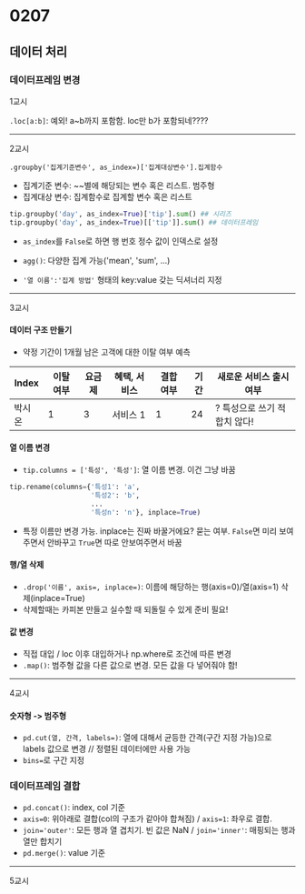 # 0207
## 데이터 처리

### 데이터프레임 변경
1교시

``.loc[a:b]``: 예외! a~b까지 포함함. loc만 b가 포함되네????

---
2교시

``.groupby('집계기준변수', as_index=)['집계대상변수'].집계함수``
- 집계기준 변수: ~~별에 해당되는 변수 혹은 리스트. 범주형
- 집계대상 변수: 집계함수로 집계할 변수 혹은 리스트
```python
tip.groupby('day', as_index=True)['tip'].sum() ## 시리즈
tip.groupby('day', as_index=True)[['tip']].sum() ## 데이터프레임
```
- ``as_index``를 ``False``로 하면 행 번호 정수 값이 인덱스로 설정

- ``agg()``: 다양한 집계 가능('mean', 'sum', ...)
- ``'열 이름':'집계 방법'`` 형태의 key:value 갖는 딕셔너리 지정

---
3교시

#### 데이터 구조 만들기

- 약정 기간이 1개월 남은 고객에 대한 이탈 여부 예측

| Index | 이탈 여부 | 요금제 | 혜택, 서비스 | 결합 여부 | 기간 | 새로운 서비스 출시 여부
|---|---|---|---|---|---|---
| 박시온 | 1 | 3 | 서비스 1 | 1 | 24 | ? 특성으로 쓰기 적합치 않다!

#### 열 이름 변경
- ``tip.columns = ['특성', '특성']``: 열 이름 변경. 이건 그냥 바꿈
```python
tip.rename(columns={'특성1': 'a',
                    '특성2': 'b',
                    ...
                    '특성n': 'n'}, inplace=True)
```
- 특정 이름만 변경 가능. inplace는 진짜 바꿀거에요? 묻는 여부. ``False``면 미리 보여주면서 안바꾸고 ``True``면 따로 안보여주면서 바꿈

#### 행/열 삭제
- ``.drop('이름', axis=, inplace=)``: 이름에 해당하는 행(axis=0)/열(axis=1) 삭제(inplace=True)
- 삭제할때는 카피본 만들고 실수할 때 되돌릴 수 있게 준비 필요!

#### 값 변경
- 직접 대입 / loc 이후 대입하거나 np.where로 조건에 따른 변경
- ``.map()``: 범주형 값을 다른 값으로 변경. 모든 값을 다 넣어줘야 함!

---
4교시

#### 숫자형 -> 범주형
- ``pd.cut(열, 간격, labels=)``: 열에 대해서 균등한 간격(구간 지정 가능)으로 labels 값으로 변경 // 정렬된 데이터에만 사용 가능
- ``bins=``로 구간 지정

### 데이터프레임 결합

- ``pd.concat()``: index, col 기준
- ``axis=0``: 위아래로 결합(col의 구조가 같아야 합쳐짐) / ``axis=1``: 좌우로 결합. 
- ``join='outer'``: 모든 행과 열 겹치기. 빈 값은 NaN / ``join='inner'``: 매핑되는 행과 열만 합치기
- ``pd.merge()``: value 기준
---
5교시
